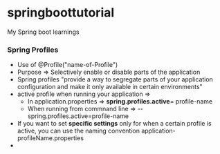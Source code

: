 # springboottutorial
My Spring boot learnings

### Spring Profiles
- Use of @Profile("name-of-Profile")
- Purpose => Selectively enable or disable parts of the application
- Spring profiles "provide a way to segregate parts of your application configuration and make it only available in certain environments"
- active profile when running your application => 
  - In application.properties => **spring.profiles.active**= profile-name
  - When running from commnand line => --spring.profiles.active=profile-name
- If you want to set **specific settings** only for when a certain profile is active, you can use the naming convention application-profileName.properties
- 
